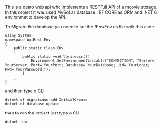 This is a demo web api who implements a RESTFull API of a moovie storage. In this project it was used MySql as database , EF CORE as ORM and .NET 6 environmet to develop the API.

To Migrate the database you need to set the /Env/Env.cs file with this code

    using System;
    namespace ApiRest.Env
    {
        public static class Env
        {
            public static void Variaveis(){
                Environment.SetEnvironmentVariable("CONNECTION", "Server= YourServer; Port= YourPort; Database= YourDatabase; Uid= YourLogin; Pwd= YourPassword;");
            }
        }
    }

and then type o CLI

    dotnet ef migrations add InitialCreate
    dotnet ef database update

then to run the project just type o CLI

    dotnet run